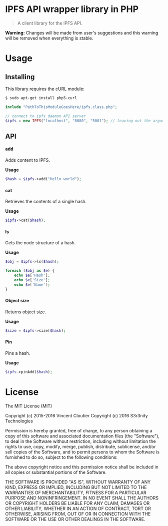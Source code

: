 IPFS API wrapper library in PHP
======================================

> A client library for the IPFS API.

**Warning:** Changes will be made from user's suggestions and this warning will be removed when everything is stable.  

# Usage

## Installing 

This library requires the cURL module:

```bash
$ sudo apt-get install php5-curl
```

```PHP
include "PathToThisModuleGoesHere/ipfs.class.php";

// connect to ipfs daemon API server
$ipfs = new IPFS("localhost", "8080", "5001"); // leaving out the arguments will default to these values
```

## API


#### add

Adds content to IPFS. 

**Usage**
```PHP
$hash = $ipfs->add("Hello world");
```



#### cat

Retrieves the contents of a single hash.

**Usage**
```PHP
$ipfs->cat($hash);
```

#### ls
Gets the node structure of a hash.

**Usage**
```PHP
$obj = $ipfs->ls($hash);

foreach ($obj as $e) {
	echo $e['Hash'];
	echo $e['Size'];
	echo $e['Name'];
}
```


#### Object size

Returns object size.

**Usage**
```PHP
$size = $ipfs->size($hash);
```

#### Pin

Pins a hash.

**Usage**
```PHP
$ipfs->pinAdd($hash);
```

# License 

The MIT License (MIT)

Copyright (c) 2015-2016 Vincent Cloutier
Copyright (c) 2016 S3r3nity Technologies 

Permission is hereby granted, free of charge, to any person obtaining a copy of this software and associated documentation files (the "Software"), to deal in the Software without restriction, including without limitation the rights to use, copy, modify, merge, publish, distribute, sublicense, and/or sell copies of the Software, and to permit persons to whom the Software is furnished to do so, subject to the following conditions:

The above copyright notice and this permission notice shall be included in all copies or substantial portions of the Software.

THE SOFTWARE IS PROVIDED "AS IS", WITHOUT WARRANTY OF ANY KIND, EXPRESS OR IMPLIED, INCLUDING BUT NOT LIMITED TO THE WARRANTIES OF MERCHANTABILITY, FITNESS FOR A PARTICULAR PURPOSE AND NONINFRINGEMENT. IN NO EVENT SHALL THE AUTHORS OR COPYRIGHT HOLDERS BE LIABLE FOR ANY CLAIM, DAMAGES OR OTHER LIABILITY, WHETHER IN AN ACTION OF CONTRACT, TORT OR OTHERWISE, ARISING FROM, OUT OF OR IN CONNECTION WITH THE SOFTWARE OR THE USE OR OTHER DEALINGS IN THE SOFTWARE.
